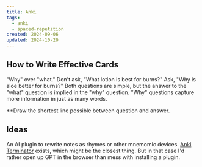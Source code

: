 ```yaml
---
title: Anki
tags:
  - anki
  - spaced-repetition
created: 2024-09-06
updated: 2024-10-20
---
```

## How to Write Effective Cards

"Why" over "what." Don't ask, "What lotion is best for burns?" Ask, "Why is aloe better for burns?" Both questions are simple, but the answer to the "what" question is implied in the "why" question. "Why" questions capture more information in just as many words.

**Draw the shortest line possible between question and answer.

## Ideas

An AI plugin to rewrite notes as rhymes or other mnemomic devices. [Anki Terminator](https://ankiweb.net/shared/info/1468920185) exists, which might be the closest thing. But in that case I'd rather open up GPT in the browser than mess with installing a plugin.
